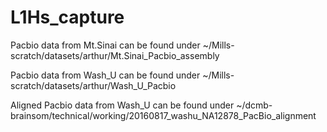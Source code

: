# L1Hs_capture

Pacbio data from Mt.Sinai can be found under 
~/Mills-scratch/datasets/arthur/Mt.Sinai_Pacbio_assembly 

Pacbio data from Wash_U can be found under 
~/Mills-scratch/datasets/arthur/Wash_U_Pacbio

Aligned Pacbio data from Wash_U can be found under 
~/dcmb-brainsom/technical/working/20160817_washu_NA12878_PacBio_alignment
